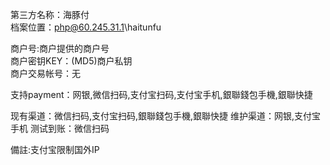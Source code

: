 第三方名称：海豚付  
档案位置：php@60.245.31.1\haitunfu
 
商户号:商户提供的商户号  
商户密钥KEY：(MD5)商户私钥  
商户交易帐号：无  
 
支持payment：网银,微信扫码,支付宝扫码,支付宝手机,銀聯錢包手機,銀聯快捷
 
现有渠道：微信扫码,支付宝扫码,銀聯錢包手機,銀聯快捷
维护渠道：网银,支付宝手机
测试到账：微信扫码

備註:支付宝限制国外IP
